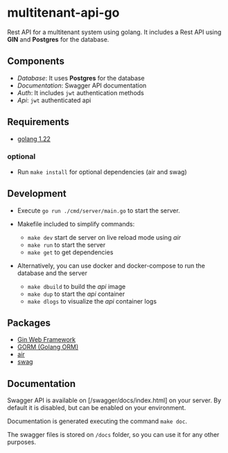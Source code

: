 # multitenant-api-go

Rest API for a multitenant system using golang. It includes a Rest API using **GIN** and **Postgres** for the database.

## Components

- *Database*: It uses **Postgres** for the database
- *Documentation*: Swagger API documentation
- *Auth*: It includes `jwt` authentication methods
- *Api*: `jwt` authenticated api

## Requirements

- [golang 1.22](https://go.dev/doc/install)

### optional

- Run `make install` for optional dependencies (air and swag)

## Development

- Execute `go run ./cmd/server/main.go` to start the server.
- Makefile included to simplify commands:
  - `make dev` start de server on live reload mode using *air*
  - `make run` to start the server
  - `make get` to get dependencies

- Alternatively, you can use docker and docker-compose to run the database and the server
  - `make dbuild` to build the *api* image
  - `make dup` to start the *api* container
  - `make dlogs` to visualize the *api* container logs

## Packages

- [Gin Web Framework](https://github.com/gin-gonic/gin)
- [GORM (Golang ORM)](https://gorm.io/)
- [air](https://github.com/cosmtrek/air)
- [swag](https://github.com/swaggo/swag)

## Documentation

Swagger API is available on [/swagger/docs/index.html] on your server. By default it is disabled, but can be enabled on your environment.

Documentation is generated executing the command `make doc`.

The swagger files is stored on `/docs` folder, so you can use it for any other purposes.
